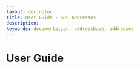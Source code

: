 ```yaml
---
layout: doc_notoc
title: User Guide - SDS Addresses
description: 
keywords: documentation, addressbase, addresses
---
```


# User Guide

